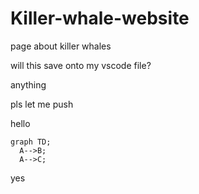 # Killer-whale-website

page about killer whales

will this save onto my vscode file?

anything

pls let me push

hello

```mermaid
graph TD;
  A-->B;
  A-->C;
```

yes
